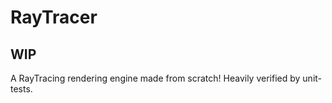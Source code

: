 # RayTracer

## WIP

A RayTracing rendering engine made from scratch! Heavily verified by unit-tests. 

